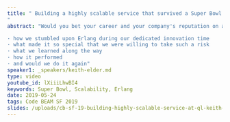 ```yaml
---
title: " Building a highly scalable service that survived a Super Bowl
"
abstract: "Would you bet your career and your company's reputation on a technology you've never used in front of 110 million people tuned into a Super Bowl commercial? Well, I did. And I was a nervous wreck! We were launching a new product during a commercial at the Super Bowl 302 days away, and I was betting everything on a technology we had never used in production. I spent countless nights wavering back and forth thinking about the millions of dollars and hundreds of thousands of person hours that were on the line. Everything was resting on the shoulders of this one web service that had to handle the excessive load placed upon it when our commercial aired. The technology chosen was Erlang, a mystical, functional, dynamically compiled language that was very foreign to this eight-time Microsoft MVP. This is a story about picking the right tool for the right job, exploring other possibilities, and the difference between playing with technology and putting it into production. As a noted storyteller, I'll take you on the journey of:

· how we stumbled upon Erlang during our dedicated innovation time
· what made it so special that we were willing to take such a risk
· what we learned along the way
· how it performed
· and would we do it again"
speaker1: _speakers/keith-elder.md
type: video
youtube_id: lXiiiLhwBI4
keywords: Super Bowl, Scalability, Erlang
date: 2019-05-24
tags: Code BEAM SF 2019
slides: /uploads/cb-sf-19-building-highly-scalable-service-at-ql-keith-elder-compressed-compressed.pdf
---
```


